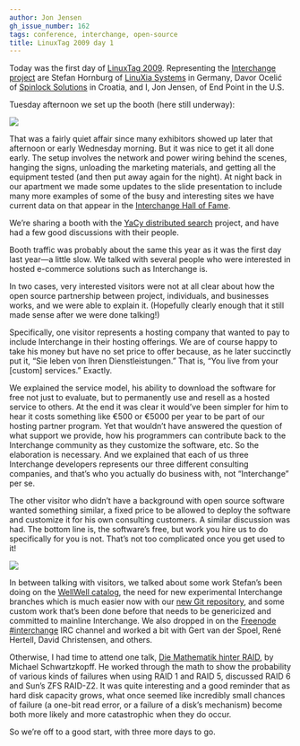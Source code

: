 ```yaml
---
author: Jon Jensen
gh_issue_number: 162
tags: conference, interchange, open-source
title: LinuxTag 2009 day 1
---
```


Today was the first day of [LinuxTag 2009](http://www.linuxtag.org/2009/). Representing the [Interchange project](http://www.icdevgroup.org/i/dev) are Stefan Hornburg of [LinuXia Systems](https://www.linuxia.de/) in Germany, Davor Ocelić of [Spinlock Solutions](https://web.archive.org/web/20090523065547/http://www.spinlocksolutions.com/sl/index) in Croatia, and I, Jon Jensen, of End Point in the U.S.

Tuesday afternoon we set up the booth (here still underway):

<a href="/blog/2009/06/24/linuxtag-2009-day-1/image-0-big.jpeg"><img src="/blog/2009/06/24/linuxtag-2009-day-1/image-0.jpeg"/></a>

That was a fairly quiet affair since many exhibitors showed up later that afternoon or early Wednesday morning. But it was nice to get it all done early. The setup involves the network and power wiring behind the scenes, hanging the signs, unloading the marketing materials, and getting all the equipment tested (and then put away again for the night). At night back in our apartment we made some updates to the slide presentation to include many more examples of some of the busy and interesting sites we have current data on that appear in the [Interchange Hall of Fame](http://www.icdevgroup.org/i/dev/hall).

We’re sharing a booth with the [YaCy distributed search](https://yacy.net/) project, and have had a few good discussions with their people.

Booth traffic was probably about the same this year as it was the first day last year—​a little slow. We talked with several people who were interested in hosted e-commerce solutions such as Interchange is.

In two cases, very interested visitors were not at all clear about how the open source partnership between project, individuals, and businesses works, and we were able to explain it. (Hopefully clearly enough that it still made sense after we were done talking!)

Specifically, one visitor represents a hosting company that wanted to pay to include Interchange in their hosting offerings. We are of course happy to take his money but have no set price to offer because, as he later succinctly put it, “Sie leben von Ihren Dienstleistungen.” That is, “You live from your [custom] services.” Exactly.

We explained the service model, his ability to download the software for free not just to evaluate, but to permanently use and resell as a hosted service to others. At the end it was clear it would’ve been simpler for him to hear it costs something like €500 or €5000 per year to be part of our hosting partner program. Yet that wouldn’t have answered the question of what support we provide, how his programmers can contribute back to the Interchange community as they customize the software, etc. So the elaboration is necessary. And we explained that each of us three Interchange developers represents our three different consulting companies, and that’s who you actually do business with, not “Interchange” per se.

The other visitor who didn’t have a background with open source software wanted something similar, a fixed price to be allowed to deploy the software and customize it for his own consulting customers. A similar discussion was had. The bottom line is, the software’s free, but work you hire us to do specifically for you is not. That’s not too complicated once you get used to it!

<a href="/blog/2009/06/24/linuxtag-2009-day-1/image-1-big.jpeg"><img src="/blog/2009/06/24/linuxtag-2009-day-1/image-1.jpeg"/></a>

In between talking with visitors, we talked about some work Stefan’s been doing on the [WellWell catalog](http://git.icdevgroup.org/?p=wellwell.git;a=summary), the need for new experimental Interchange branches which is much easier now with our [new Git repository](http://git.icdevgroup.org/?p=interchange.git;a=summary), and some custom work that’s been done before that needs to be genericized and committed to mainline Interchange. We also dropped in on the [Freenode #interchange](http://webchat.freenode.net/?channels=#interchange) IRC channel and worked a bit with Gert van der Spoel, René Hertell, David Christensen, and others.

Otherwise, I had time to attend one talk, [Die Mathematik hinter RAID](http://www.linuxtag.org/2009/de/program/freies-vortragsprogramm/mittwoch/vortragsdetails.html?talkid=107), by Michael Schwartzkopff. He worked through the math to show the probability of various kinds of failures when using RAID 1 and RAID 5, discussed RAID 6 and Sun’s ZFS RAID-Z2. It was quite interesting and a good reminder that as hard disk capacity grows, what once seemed like incredibly small chances of failure (a one-bit read error, or a failure of a disk’s mechanism) become both more likely and more catastrophic when they do occur.

So we’re off to a good start, with three more days to go.

